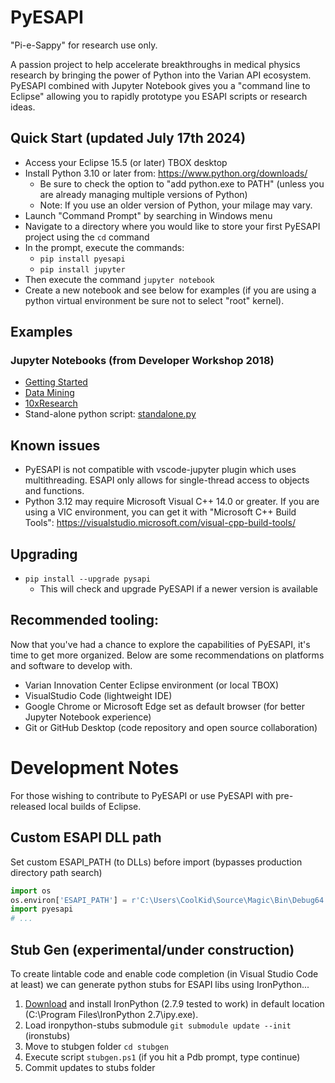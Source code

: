 # PyESAPI
"Pi-e-Sappy" for research use only.

A passion project to help accelerate breakthroughs in medical physics research by bringing the power of Python into the Varian API ecosystem.
PyESAPI combined with Jupyter Notebook gives you a "command line to Eclipse" allowing you to rapidly prototype you ESAPI scripts or research ideas.

## Quick Start (updated July 17th 2024)

* Access your Eclipse 15.5 (or later) TBOX desktop
* Install Python 3.10 or later from: https://www.python.org/downloads/
  * Be sure to check the option to "add python.exe to PATH" (unless you are already managing multiple versions of Python)
  * Note: If you use an older version of Python, your milage may vary.
* Launch "Command Prompt" by searching in Windows menu
* Navigate to a directory where you would like to store your first PyESAPI project using the `cd` command
* In the prompt, execute the commands:
  * `pip install pyesapi`
  * `pip install jupyter`
* Then execute the command `jupyter notebook`
* Create a new notebook and see below for examples (if you are using a python virtual environment be sure not to select "root" kernel).

## Examples
### Jupyter Notebooks (from Developer Workshop 2018)
  * [Getting Started](http://nbviewer.jupyter.org/github/VarianAPIs/PyESAPI/blob/master/examples/DeveloperWorkshop2018/GettingStarted.ipynb)
  * [Data Mining](http://nbviewer.jupyter.org/github/VarianAPIs/PyESAPI/blob/master/examples/DeveloperWorkshop2018/DataMining.ipynb)
  * [10xResearch](http://nbviewer.jupyter.org/github/VarianAPIs/PyESAPI/blob/master/examples/DeveloperWorkshop2018/10xResearch.ipynb)
* Stand-alone python script: [standalone.py](examples/standalone.py)

## Known issues
* PyESAPI is not compatible with vscode-jupyter plugin which uses multithreading. ESAPI only allows for single-thread access to objects and functions.
* Python 3.12 may require Microsoft Visual C++ 14.0 or greater. If you are using a VIC environment, you can get it with "Microsoft C++ Build Tools": https://visualstudio.microsoft.com/visual-cpp-build-tools/

## Upgrading
* `pip install --upgrade pysapi`
  * This will check and upgrade PyESAPI if a newer version is available

## Recommended tooling:
Now that you've had a chance to explore the capabilities of PyESAPI, it's time to get more organized. Below are some recommendations on platforms and software to develop with.
  * Varian Innovation Center Eclipse environment (or local TBOX)
  * VisualStudio Code (lightweight IDE)
  * Google Chrome or Microsoft Edge set as default browser (for better Jupyter Notebook experience)
  * Git or GitHub Desktop (code repository and open source collaboration)

# Development Notes
For those wishing to contribute to PyESAPI or use PyESAPI with pre-released local builds of Eclipse.

## Custom ESAPI DLL path
Set custom ESAPI_PATH (to DLLs) before import (bypasses production directory path search)
```python
import os
os.environ['ESAPI_PATH'] = r'C:\Users\CoolKid\Source\Magic\Bin\Debug64'
import pyesapi
# ...
```

## Stub Gen (experimental/under construction)
To create lintable code and enable code completion (in Visual Studio Code at least) we can generate python stubs for ESAPI libs using IronPython...
1. [Download](https://ironpython.net/download/) and install IronPython (2.7.9 tested to work) in default location (C:\Program Files\IronPython 2.7\ipy.exe).
1. Load ironpython-stubs submodule `git submodule update --init` (ironstubs)
1. Move to stubgen folder `cd stubgen`
1. Execute script `stubgen.ps1` (if you hit a Pdb prompt, type continue)
1. Commit updates to stubs folder
